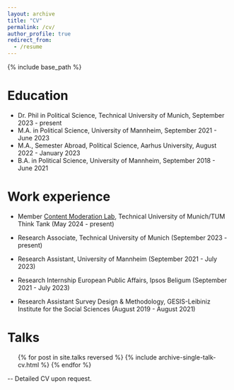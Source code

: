 ```yaml
---
layout: archive
title: "CV"
permalink: /cv/
author_profile: true
redirect_from:
  - /resume
---
```


{% include base_path %}

Education
======
* Dr. Phil in Political Science, Technical University of Munich, September 2023 - present 
* M.A. in Political Science, University of Mannheim, September 2021 - June 2023
* M.A., Semester Abroad, Political Science, Aarhus University, August 2022 - January 2023
* B.A. in Political Science, University of Mannheim, September 2018 - June 2021

Work experience
======
* Member [Content Moderation Lab](https://tumthinktank.de/project/content-moderation-lab/), Technical University of Munich/TUM Think Tank (May 2024 - present)

* Research Associate, Technical University of Munich (September 2023 - present)

* Research Assistant, University of Mannheim (September 2021 - July 2023)

* Research Internship European Public Affairs, Ipsos Beligum (September 2021 - July 2023)

* Research Assistant Survey Design & Methodology, GESIS-Leibiniz Institute for the Social Sciences (August 2019 - August 2021)

  


Talks
======
  <ul>{% for post in site.talks reversed %}
    {% include archive-single-talk-cv.html  %}
  {% endfor %}</ul>


  
-- Detailed CV upon request. 
